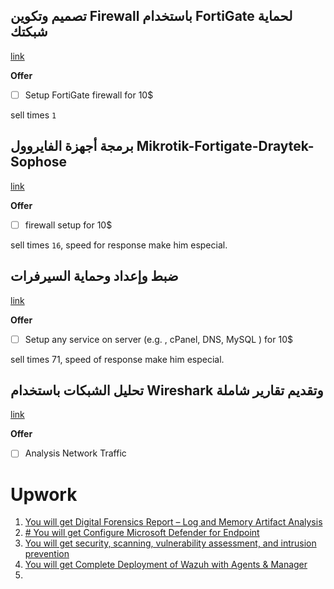 
## تصميم وتكوين Firewall باستخدام FortiGate لحماية شبكتك
[link](https://khamsat.com/programming/cybersecurity-data-protection/3054835-%D8%AA%D8%B5%D9%85%D9%8A%D9%85-%D9%88%D8%AA%D9%83%D9%88%D9%8A%D9%86-firewall-%D8%A8%D8%A7%D8%B3%D8%AA%D8%AE%D8%AF%D8%A7%D9%85-fortigate-%D9%84%D8%AD%D9%85%D8%A7%D9%8A%D8%A9-%D8%B4%D8%A8%D9%83%D8%AA%D9%83)

**Offer**
- [ ] Setup FortiGate firewall for 10$

sell times `1`


##   برمجة أجهزة الفايروول Mikrotik-Fortigate-Draytek-Sophose

[link](https://khamsat.com/programming/it-support-services/2526706-%D8%A8%D8%B1%D9%85%D8%AC%D8%A9-%D8%A3%D8%AC%D9%87%D8%B2%D8%A9-%D8%A7%D9%84%D9%81%D8%A7%D9%8A%D8%B1%D9%88%D9%88%D9%84-mikrotik-fortigate-draytek-sophose)

**Offer**
- [ ] firewall setup for 10$

sell times `16`, speed for response make him especial.

##  ضبط وإعداد وحماية السيرفرات

[link](https://khamsat.com/programming/linux/773470-%D8%B6%D8%A8%D8%B7-%D9%88%D8%A5%D8%B9%D8%AF%D8%A7%D8%AF-%D9%88%D8%AD%D9%85%D8%A7%D9%8A%D8%A9-%D8%A7%D9%84%D8%B3%D9%8A%D8%B1%D9%81%D8%B1%D8%A7%D8%AA)

**Offer**
- [ ] Setup any service on server (e.g. , cPanel, DNS, MySQL ) for 10$

sell times 71, speed of response make him especial.


##  تحليل الشبكات باستخدام Wireshark وتقديم تقارير شاملة
[link](https://khamsat.com/programming/computer-networks/3049268-%D8%AA%D8%AD%D9%84%D9%8A%D9%84-%D8%A7%D9%84%D8%B4%D8%A8%D9%83%D8%A7%D8%AA-%D8%A8%D8%A7%D8%B3%D8%AA%D8%AE%D8%AF%D8%A7%D9%85-wireshark-%D9%88%D8%AA%D9%82%D8%AF%D9%8A%D9%85-%D8%AA%D9%82%D8%A7%D8%B1%D9%8A%D8%B1-%D8%B4%D8%A7%D9%85%D9%84%D8%A9)

**Offer**
- [ ] Analysis Network Traffic



# Upwork

1. [You will get Digital Forensics Report – Log and Memory Artifact Analysis](https://www.upwork.com/services/product/development-it-digital-forensics-report-log-and-memory-artifact-analysis-1906970470364712269)
2. [# You will get Configure Microsoft Defender for Endpoint](https://www.upwork.com/services/product/development-it-configure-microsoft-defender-for-endpoint-1451169951622909952)
3. [You will get security, scanning, vulnerability assessment, and intrusion prevention](https://www.upwork.com/services/product/development-it-security-scanning-vulnerability-assessment-and-intrusion-prevention-1315713785107148800)
4. [You will get Complete Deployment of Wazuh with Agents & Manager](https://www.upwork.com/services/product/development-it-complete-deployment-of-wazuh-with-agents-server-1909195232434914385)
5. 
